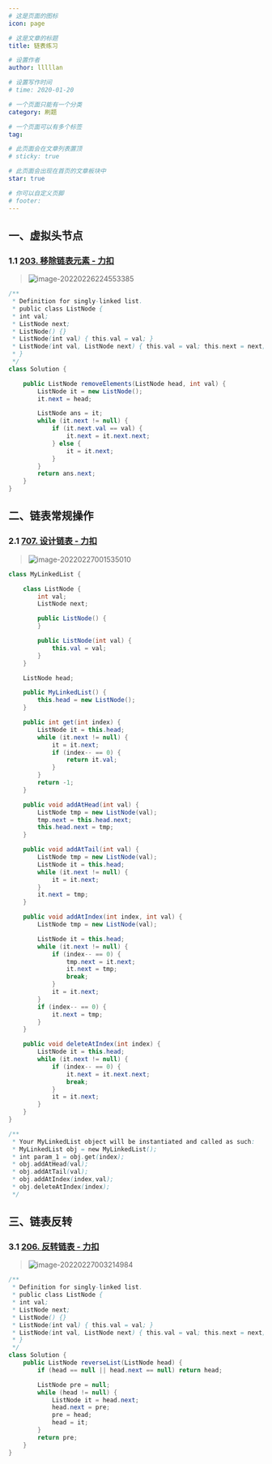 ```yaml
---
# 这是页面的图标
icon: page

# 这是文章的标题
title: 链表练习

# 设置作者
author: lllllan

# 设置写作时间
# time: 2020-01-20

# 一个页面只能有一个分类
category: 刷题

# 一个页面可以有多个标签
tag:

# 此页面会在文章列表置顶
# sticky: true

# 此页面会出现在首页的文章板块中
star: true

# 你可以自定义页脚
# footer: 
---
```




## 一、虚拟头节点



### 1.1 [203. 移除链表元素 - 力扣](https://leetcode-cn.com/problems/remove-linked-list-elements/)

> ![image-20220226224553385](README.assets/image-20220226224553385.png)

```java
/**
 * Definition for singly-linked list.
 * public class ListNode {
 * int val;
 * ListNode next;
 * ListNode() {}
 * ListNode(int val) { this.val = val; }
 * ListNode(int val, ListNode next) { this.val = val; this.next = next; }
 * }
 */
class Solution { 

    public ListNode removeElements(ListNode head, int val) {
        ListNode it = new ListNode();
        it.next = head;

        ListNode ans = it;
        while (it.next != null) {
            if (it.next.val == val) {
                it.next = it.next.next;
            } else {
                it = it.next;
            }
        }
        return ans.next;
    }
}
```



## 二、链表常规操作



### 2.1 [707. 设计链表 - 力扣](https://leetcode-cn.com/problems/design-linked-list/)

> ![image-20220227001535010](README.assets/image-20220227001535010.png)

```java
class MyLinkedList {

    class ListNode {
        int val;
        ListNode next;

        public ListNode() {
        }

        public ListNode(int val) {
            this.val = val;
        }
    }

    ListNode head;

    public MyLinkedList() {
        this.head = new ListNode();
    }

    public int get(int index) {
        ListNode it = this.head;
        while (it.next != null) {
            it = it.next;
            if (index-- == 0) {
                return it.val;
            }
        }
        return -1;
    }

    public void addAtHead(int val) {
        ListNode tmp = new ListNode(val);
        tmp.next = this.head.next;
        this.head.next = tmp;
    }

    public void addAtTail(int val) {
        ListNode tmp = new ListNode(val);
        ListNode it = this.head;
        while (it.next != null) {
            it = it.next;
        }
        it.next = tmp;
    }

    public void addAtIndex(int index, int val) {
        ListNode tmp = new ListNode(val);

        ListNode it = this.head;
        while (it.next != null) {
            if (index-- == 0) {
                tmp.next = it.next;
                it.next = tmp;
                break;
            }
            it = it.next;
        }
        if (index-- == 0) {
            it.next = tmp;
        }
    }

    public void deleteAtIndex(int index) {
        ListNode it = this.head;
        while (it.next != null) {
            if (index-- == 0) {
                it.next = it.next.next;
                break;
            }
            it = it.next;
        }
    }
}

/**
 * Your MyLinkedList object will be instantiated and called as such:
 * MyLinkedList obj = new MyLinkedList();
 * int param_1 = obj.get(index);
 * obj.addAtHead(val);
 * obj.addAtTail(val);
 * obj.addAtIndex(index,val);
 * obj.deleteAtIndex(index);
 */
```



## 三、链表反转



### 3.1 [206. 反转链表 - 力扣 ](https://leetcode-cn.com/problems/reverse-linked-list/)

> ![image-20220227003214984](README.assets/image-20220227003214984.png)

```java
/**
 * Definition for singly-linked list.
 * public class ListNode {
 * int val;
 * ListNode next;
 * ListNode() {}
 * ListNode(int val) { this.val = val; }
 * ListNode(int val, ListNode next) { this.val = val; this.next = next; }
 * }
 */
class Solution { 
    public ListNode reverseList(ListNode head) {
        if (head == null || head.next == null) return head;

        ListNode pre = null;
        while (head != null) {
            ListNode it = head.next;
            head.next = pre;
            pre = head;
            head = it;
        }
        return pre;
    }
}
```

